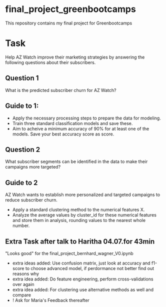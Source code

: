 # final_project_greenbootcamps
This repository contains my final project for Greenbootcamps

# Task
Help AZ Watch improve their marketing strategies by answering the following questions about their subscribers.

## Question 1
What is the predicted subscriber churn for AZ Watch?

## Guide to 1:
- Apply the necessary processing steps to prepare the data for modeling.
- Train three standard classification models and save these.
- Aim to acheive a minimum accuracy of 90% for at least one of the models. Save your best accuracy score as score.

## Question 2 
What subscriber segments can be identified in the data to make their campaigns more targeted?

## Guide to 2
AZ Watch wants to establish more personalized and targeted campaigns to reduce subscriber churn. 

- Apply a standard clustering method to the numerical features X.
- Analyze the average values by cluster_id for these numerical features and store them in analysis, rounding values to the nearest whole number.

## Extra Task after talk to Haritha 04.07.for 43min
"Looks good" for the final_project_bernhard_wagner_V0.ipynb
- extra ideas added: Use confusion matrix, just look at accuracy and f1-score to choose advanced model, if perdormance not better find out reasons why
- extra idea added: Do feature engineering, perform cross-validations over again
- extra idea added: For clustering use alternative methods as well and compare
- ! Ask for Maria's Feedback thereafter
